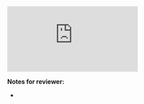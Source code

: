 <!-- Change the ## to your pull request number -->
![Coverage Badge](https://img.shields.io/endpoint?url=https://gist.githubusercontent.com/rsosag/f0e2360d71133a52b9836b203fa357d4/raw/nw-electron-adapter__pull_##.json)

**Notes for reviewer:**

*
